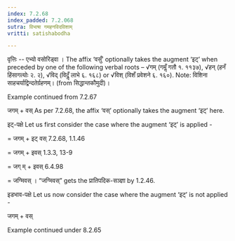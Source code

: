 ```yaml
---
index: 7.2.68
index_padded: 7.2.068
sutra: विभाषा गमहनविदविशाम्
vritti: satishabodha

---
```

वृत्तिः -- एभ्यो वसोरिड्वा । The affix ‘वसुँ’ optionally takes the augment ‘इट्’ when preceded by one of the following verbal roots – √गम् (गमॢँ गतौ १. ११३७), √हन् (हनँ हिंसागत्योः २. २), √विद् (विदॢँ लाभे ६. १६८) or √विश् (विशँ प्रवेशने ६. १६०). Note: विशिना साहचर्याद्विन्दतेर्ग्रहणम्। (from सिद्धान्तकौमुदी)।


Example continued from 7.2.67


जगम् + वस् As per 7.2.68, the affix ‘वस्’ optionally takes the augment ‘इट्’ here.


इट्-पक्षे Let us first consider the case where the augment ‘इट्’ is applied -


= जगम् + इट् वस् 7.2.68, 1.1.46

= जगम् + इवस् 1.3.3, 13-9

= जग् म् + इवस् 6.4.98

= जग्मिवस् । “जग्मिवस्” gets the प्रातिपदिक-सञ्ज्ञा by 1.2.46.


इडभाव-पक्षे Let us now consider the case where the augment ‘इट्’ is not applied -


जगम् + वस्


Example continued under 8.2.65